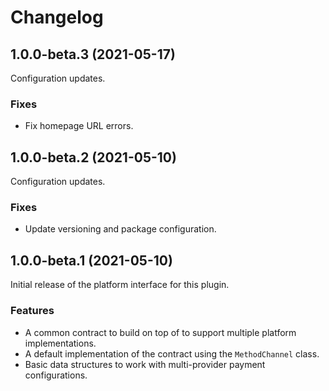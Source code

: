# Changelog

## 1.0.0-beta.3 (2021-05-17)
Configuration updates.

### Fixes

* Fix homepage URL errors.

## 1.0.0-beta.2 (2021-05-10)
Configuration updates.

### Fixes

* Update versioning and package configuration.

## 1.0.0-beta.1 (2021-05-10)
Initial release of the platform interface for this plugin.

### Features

* A common contract to build on top of to support multiple platform implementations.
* A default implementation of the contract using the `MethodChannel` class.
* Basic data structures to work with multi-provider payment configurations.
